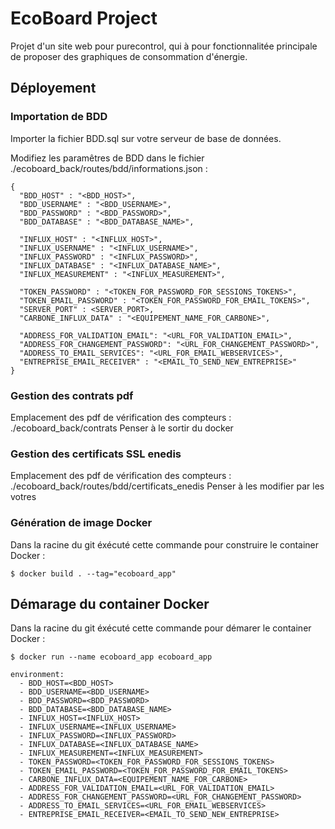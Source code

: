 # EcoBoard Project

Projet d'un site web pour purecontrol, qui à pour fonctionnalitée principale de proposer des graphiques de consommation d'énergie.

## Déployement 

### Importation de BDD

Importer la fichier BDD.sql sur votre serveur de base de données.

Modifiez les paramêtres de BDD dans le fichier ./ecoboard_back/routes/bdd/informations.json : 

```
{
  "BDD_HOST" : "<BDD_HOST>",
  "BDD_USERNAME" : "<BDD_USERNAME>",
  "BDD_PASSWORD" : "<BDD_PASSWORD>",
  "BDD_DATABASE" : "<BDD_DATABASE_NAME>",

  "INFLUX_HOST" : "<INFLUX_HOST>",
  "INFLUX_USERNAME" : "<INFLUX_USERNAME>",
  "INFLUX_PASSWORD" : "<INFLUX_PASSWORD>",
  "INFLUX_DATABASE" : "<INFLUX_DATABASE_NAME>",
  "INFLUX_MEASUREMENT" : "<INFLUX_MEASUREMENT>",

  "TOKEN_PASSWORD" : "<TOKEN_FOR_PASSWORD_FOR_SESSIONS_TOKENS>",
  "TOKEN_EMAIL_PASSWORD" : "<TOKEN_FOR_PASSWORD_FOR_EMAIL_TOKENS>",
  "SERVER_PORT" : <SERVER_PORT>,
  "CARBONE_INFLUX_DATA" : "<EQUIPEMENT_NAME_FOR_CARBONE>",
  
  "ADDRESS_FOR_VALIDATION_EMAIL": "<URL_FOR_VALIDATION_EMAIL>",
  "ADDRESS_FOR_CHANGEMENT_PASSWORD": "<URL_FOR_CHANGEMENT_PASSWORD>",
  "ADDRESS_TO_EMAIL_SERVICES": "<URL_FOR_EMAIL_WEBSERVICES>",
  "ENTREPRISE_EMAIL_RECEIVER" : "<EMAIL_TO_SEND_NEW_ENTREPRISE>"
}
```

### Gestion des contrats pdf

Emplacement des pdf de vérification des compteurs : ./ecoboard_back/contrats
Penser à le sortir du docker

### Gestion des certificats SSL enedis

Emplacement des pdf de vérification des compteurs : ./ecoboard_back/routes/bdd/certificats_enedis
Penser à les modifier par les votres

### Génération de image Docker

Dans la racine du git éxécuté cette commande pour construire le container Docker :

```
$ docker build . --tag="ecoboard_app"
```

## Démarage du container Docker

Dans la racine du git éxécuté cette commande pour démarer le container Docker :

```
$ docker run --name ecoboard_app ecoboard_app
```

```
environment:
  - BDD_HOST=<BDD_HOST>
  - BDD_USERNAME=<BDD_USERNAME>
  - BDD_PASSWORD=<BDD_PASSWORD>
  - BDD_DATABASE=<BDD_DATABASE_NAME>
  - INFLUX_HOST=<INFLUX_HOST>
  - INFLUX_USERNAME=<INFLUX_USERNAME>
  - INFLUX_PASSWORD=<INFLUX_PASSWORD>
  - INFLUX_DATABASE=<INFLUX_DATABASE_NAME>
  - INFLUX_MEASUREMENT=<INFLUX_MEASUREMENT>
  - TOKEN_PASSWORD=<TOKEN_FOR_PASSWORD_FOR_SESSIONS_TOKENS>
  - TOKEN_EMAIL_PASSWORD=<TOKEN_FOR_PASSWORD_FOR_EMAIL_TOKENS>
  - CARBONE_INFLUX_DATA=<EQUIPEMENT_NAME_FOR_CARBONE>
  - ADDRESS_FOR_VALIDATION_EMAIL=<URL_FOR_VALIDATION_EMAIL>
  - ADDRESS_FOR_CHANGEMENT_PASSWORD=<URL_FOR_CHANGEMENT_PASSWORD>
  - ADDRESS_TO_EMAIL_SERVICES=<URL_FOR_EMAIL_WEBSERVICES>
  - ENTREPRISE_EMAIL_RECEIVER=<EMAIL_TO_SEND_NEW_ENTREPRISE>
```